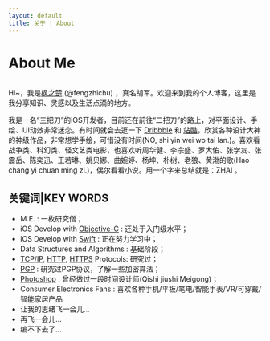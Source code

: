 ```yaml
---
layout: default
title: 关于 | About
---
```


<div class="post">
	<h1 class="pageTitle">About Me</h1>
	<img src="{{ '/assets/img/touring.jpg' | prepend: site.baseurl }}" alt=""> 
	<p class="intro">Hi~，我是<a href="http://fengzhichu.com">枫之楚</a> (@fengzhichu) ，真名胡军。欢迎来到我的个人博客，这里是我分享知识、灵感以及生活点滴的地方。</p>
	<p>我是一名“三把刀”的iOS开发者，目前还在前往“二把刀”的路上，对平面设计、手绘、UI动效非常迷恋。有时间就会去逛一下 <a href="https://dribbble.com/">Dribbble</a> 和 <a href="http://www.zcool.com.cn/">站酷</a>，欣赏各种设计大神的神级作品，非常想学手绘，可惜没有时间(NO, shi yin wei wo tai lan.)。喜欢看战争类、科幻类、轻文艺类电影，也喜欢听周华健、李宗盛、罗大佑、张学友、张震岳、陈奕迅、王若琳、姚贝娜、曲婉婷、杨坤、朴树、老狼、黄渤的歌(Hao chang yi chuan ming zi.)，偶尔看看小说。用一个字来总结就是：ZHAI 。</p>
	<h2>关键词|KEY WORDS</h2>
	<ul>
		<li>M.E. : 一枚研究僧；</li>
  	<li>iOS Develop with <a href="https://en.wikipedia.org/wiki/Objective-C">Objective-C</a> : 还处于入门级水平；</li>
  	<li>iOS Develop with <a href="https://en.wikipedia.org/wiki/Swift">Swift</a> : 正在努力学习中；</li>
  	<li>Data Structures and Algorithms : 基础阶段；</li>
  	<li><a href="https://en.wikipedia.org/wiki/Internet_protocol_suite">TCP/IP</a>, <a href="https://en.wikipedia.org/wiki/Hypertext_Transfer_Protocol">HTTP</a>, <a href="https://en.wikipedia.org/wiki/HTTPS">HTTPS</a> Protocols: 研究过；</li>
    <li><a href="https://en.wikipedia.org/wiki/Pretty_Good_Privacy">PGP</a> : 研究过PGP协议，了解一些加密算法；</li>
  	<li><a href="http://www.photoshop.com/">Photoshop</a> : 曾经做过一段时间设计师(Qishi jiushi Meigong)；</li>
    <li>Consumer Electronics Fans : 喜欢各种手机/平板/笔电/智能手表/VR/可穿戴/智能家居产品</li>
  	<li>让我的思绪飞一会儿...</li>
    <li>再飞一会儿...</li>
    <li>编不下去了...</li>
  	</ul>
</div>
